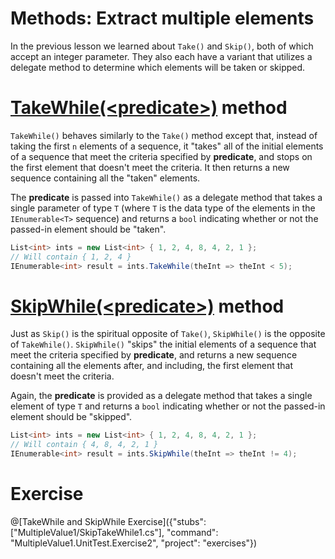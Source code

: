 [//]: # (GENERATED FILE -- DO NOT EDIT)
# Methods: Extract multiple elements

In the previous lesson we learned about `Take()` and `Skip()`, both of which accept an integer parameter. They also each have a variant that utilizes a delegate method to determine which elements will be taken or skipped.

# [TakeWhile(&lt;predicate&gt;)](https://msdn.microsoft.com/en-us/library/bb534804%28v=vs.110%29.aspx) method
`TakeWhile()` behaves similarly to the `Take()` method except that, instead of taking the first `n` elements of a sequence, it "takes" all of the initial elements of a sequence that meet the criteria specified by **predicate**, and stops on the first element that doesn't meet the criteria. It then returns a new sequence containing all the "taken" elements.

The **predicate** is passed into `TakeWhile()` as a delegate method that takes a single parameter of type `T` (where `T` is the data type of the elements in the `IEnumerable<T>` sequence) and returns a `bool` indicating whether or not the passed-in element should be "taken".

```csharp
List<int> ints = new List<int> { 1, 2, 4, 8, 4, 2, 1 };
// Will contain { 1, 2, 4 }
IEnumerable<int> result = ints.TakeWhile(theInt => theInt < 5);
```

# [SkipWhile(&lt;predicate&gt;)](https://msdn.microsoft.com/en-us/library/bb549075%28v=vs.110%29.aspx) method
Just as `Skip()` is the spiritual opposite of `Take()`, `SkipWhile()` is the opposite of `TakeWhile()`. `SkipWhile()` "skips" the initial elements of a sequence that meet the criteria specified by **predicate**, and returns a new sequence containing all the elements after, and including, the first element that doesn't meet the criteria.

Again, the **predicate** is provided as a delegate method that takes a single element of type `T` and returns a `bool` indicating whether or not the passed-in element should be "skipped".

```csharp
List<int> ints = new List<int> { 1, 2, 4, 8, 4, 2, 1 };
// Will contain { 4, 8, 4, 2, 1 }
IEnumerable<int> result = ints.SkipWhile(theInt => theInt != 4);
```

# Exercise

@[TakeWhile and SkipWhile Exercise]({"stubs": ["MultipleValue1/SkipTakeWhile1.cs"], "command": "MultipleValue1.UnitTest.Exercise2", "project": "exercises"})
